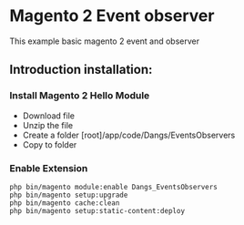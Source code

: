 # Magento 2 Event observer

This example basic magento 2 event and observer

## Introduction installation:

### Install Magento 2 Hello Module
- Download file
- Unzip the file
- Create a folder [root]/app/code/Dangs/EventsObservers
- Copy to folder

### Enable Extension

```
php bin/magento module:enable Dangs_EventsObservers
php bin/magento setup:upgrade
php bin/magento cache:clean
php bin/magento setup:static-content:deploy
```



